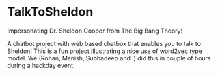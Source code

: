 # TalkToSheldon
Impersonating Dr. Sheldon Cooper from The Big Bang Theory!

A chatbot project with web based chatbox that enables you to talk to Sheldon!
This is a fun project illustrating a nice use of word2vec type model. We (Rohan, Manish, Subhadeep and I) did this
in couple of hours during a hackday event.
